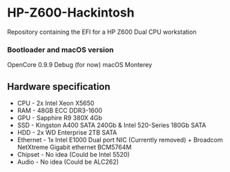# HP-Z600-Hackintosh
Repository containing the EFI for a HP Z600 Dual CPU workstation

### Bootloader and macOS version
OpenCore 0.9.9 Debug (for now)
macOS Monterey

## Hardware specification
* CPU - 2x Intel Xeon X5650
* RAM - 48GB ECC DDR3-1600
* GPU - Sapphire R9 380X 4Gb
* SSD - Kingston A400 SATA 240Gb & Intel 520-Series 180Gb SATA
* HDD - 2x WD Enterprise 2TB SATA
* Ethernet - 1x Intel E1000 Dual port NIC (Currently removed) + Broadcom NetXtreme Gigabit ethernet BCM5764M
* Chipset - No idea (Could be Intel 5520)
* Audio - No idea (Could be ALC262)


